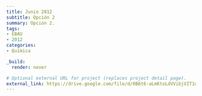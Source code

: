 ```yaml
---
title: Junio 2012
subtitle: Opción 2
summary: Opción 2.
tags:
- EBAU
- 2012
categories:
- Química

_build:
  render: never

# Optional external URL for project (replaces project detail page).
external_link: https://drive.google.com/file/d/0B6t6-aLmKtoLdVVibjVIT1dweVk/view
---
```

